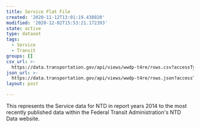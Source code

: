 ```yaml
---
title: Service Flat File
created: '2020-11-12T13:01:19.438020'
modified: '2020-12-02T15:53:21.172393'
state: active
type: dataset
tags:
  - Service
  - Transit
groups: []
csv_url: >-
  https://data.transportation.gov/api/views/wwdp-t4re/rows.csv?accessType=DOWNLOAD
json_url: >-
  https://data.transportation.gov/api/views/wwdp-t4re/rows.json?accessType=DOWNLOAD
layout: post

---
```

This represents the Service data for NTD in report years 2014 to the most recently published data within the Federal Transit Administration's NTD Data website.
